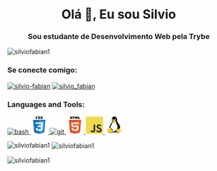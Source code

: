 <!-- ![Creme e Marrom Ilustração Aula de Ciências Sociais Educacional Apresentação](https://user-images.githubusercontent.com/83843862/118684683-cde3a800-b7d8-11eb-98c8-ac2275102a13.png) -->

<h1 align="center">Olá 👋, Eu sou Silvio</h1>
<h3 align="center">Sou estudante de Desenvolvimento Web pela Trybe</h3>

<p align="left"> <img src="https://komarev.com/ghpvc/?username=silviofabian1&label=Profile%20views&color=b40e0e&style=flat" alt="silviofabian1" /> </p>

<h3 align="left">Se conecte comigo:</h3>
<p align="left">
<a href="https://linkedin.com/in/silvio-fabian" target="_blank"><img align="center" src="https://raw.githubusercontent.com/rahuldkjain/github-profile-readme-generator/neutral-icons/src/images/icons/Social/linked-in-alt.svg" alt="silvio-fabian" height="30" width="40" /></a>
<a href="https://instagram.com/silvio_fabian" target="_blank"><img align="center" src="https://raw.githubusercontent.com/rahuldkjain/github-profile-readme-generator/neutral-icons/src/images/icons/Social/instagram.svg" alt="silvio_fabian" height="30" width="40" /></a>
</p>

<h3 align="left">Languages and Tools:</h3>
<p align="left"> <a href="https://www.gnu.org/software/bash/" target="_blank"> <img src="https://www.vectorlogo.zone/logos/gnu_bash/gnu_bash-icon.svg" alt="bash" width="40" height="40"/> </a> <a href="https://www.w3schools.com/css/" target="_blank"> <img src="https://raw.githubusercontent.com/devicons/devicon/master/icons/css3/css3-original-wordmark.svg" alt="css3" width="40" height="40"/> </a> <a href="https://git-scm.com/" target="_blank"> <img src="https://www.vectorlogo.zone/logos/git-scm/git-scm-icon.svg" alt="git" width="40" height="40"/> </a> <a href="https://www.w3.org/html/" target="_blank"> <img src="https://raw.githubusercontent.com/devicons/devicon/master/icons/html5/html5-original-wordmark.svg" alt="html5" width="40" height="40"/> </a> <a href="https://developer.mozilla.org/en-US/docs/Web/JavaScript" target="_blank"> <img src="https://raw.githubusercontent.com/devicons/devicon/master/icons/javascript/javascript-original.svg" alt="javascript" width="40" height="40"/> </a> <a href="https://www.linux.org/" target="_blank"> <img src="https://raw.githubusercontent.com/devicons/devicon/master/icons/linux/linux-original.svg" alt="linux" width="40" height="40"/> </a> </p>

<p><img align="left" src="https://github-readme-stats.vercel.app/api/top-langs?username=silviofabian1&show_icons=true&locale=en&layout=compact" alt="silviofabian1" /></p>

<p>&nbsp;<img align="center" src="https://github-readme-stats.vercel.app/api?username=silviofabian1&show_icons=true&theme=dark&locale=en" alt="silviofabian1" /></p>

<p><img align="center" src="https://github-readme-streak-stats.herokuapp.com/?user=silviofabian1&theme=dark" alt="silviofabian1" /></p>
